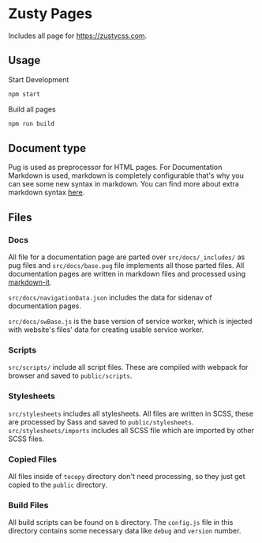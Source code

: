 # Zusty Pages
Includes all page for https://zustycss.com.

## Usage
Start Development
```bash
npm start
```
Build all pages
```bash
npm run build
```

## Document type
Pug is used as preprocessor for HTML pages. For Documentation Markdown is used, markdown is completely configurable that's why you can see some new syntax in markdown. You can find more about extra markdown syntax [here](https://github.com/sarsamurmu/zusty/blob/master/pages/Syntax.md).

## Files
### Docs
All file for a documentation page are parted over `src/docs/_includes/` as pug files and `src/docs/base.pug` file implements all those parted files. All documentation pages are written in markdown files and processed using [markdown-it](https://github.com/markdown-it/markdown-it/).

`src/docs/navigationData.json` includes the data for sidenav of documentation pages.

`src/docs/swBase.js` is the base version of service worker, which is injected with website's files' data for creating usable service worker.

### Scripts
`src/scripts/` include all script files. These are compiled with webpack for browser and saved to `public/scripts`.

### Stylesheets
`src/stylesheets` includes all stylesheets. All files are written in SCSS, these are processed by Sass and saved to `public/stylesheets`. `src/stylesheets/imports` includes all SCSS file which are imported by other SCSS files.

### Copied Files
All files inside of `tocopy` directory don't need processing, so they just get copied to the `public` directory.

### Build Files
All build scripts can be found on `b` directory. The `config.js` file in this directory contains some necessary data like `debug` and `version` number.
